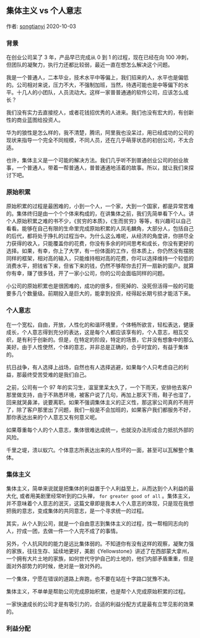 ## 集体主义 vs 个人意志

作者: [songtianyi](http://www.songtianyi.info) 2020-10-03

### 背景

  在创业公司呆了 3 年，产品早已完成从 0 到 1 的过程，现在已经在向 100 冲刺，但团队的凝聚力，执行力还都比较弱，最近一直在想怎么解决这个问题。

  我是一个普通人，二本毕业，技术水平中等偏上，我们招来的人，水平也是偏低的。公司相对来说，压力不大，不强制加班，当然，待遇可能也是中等偏下的水平。十几人的小团队，人员流动大。这样一家普普通通的软件公司，应该怎么成长？

  我们没有实力去直接挖人，或者花钱招优秀的人进来。我们也没有宏大的，有创新性的商业蓝图给投资人。

  华为的狼性是怎么样的，我不清楚，腾讯，阿里我也没呆过，用已经成功的公司的现状来指导一个完全不同规模，不同人员，还在几乎萌芽状态的初创公司，不太合适。

  也许，集体主义是一个可能的解决方法。我们几乎听不到普通创业公司的创业故事，一个普通人，带着一帮普通人，普普通通地活着的故事。所以，就让我们来探讨下吧。

### 原始积累

  原始积累的过程是最困难的，小到一个人，一个家，大到一个国家，都是异常苦难的。集体终归是由一个个个体来构成的，在讲集体之前，我们先简单看下个人。讲个人原始积累之难的书不少，《贫穷的本质》，《生而贫穷》等等，有兴趣可以自己看看。能够在自己有限的生命里完成原始积累的人凤毛麟角，大部分人，包括自己的后代，都将处于挣扎的过程当中。为什么这么难呢，从经济的角度讲，你拼尽全力获得的收入，只能覆盖你的花费，你没有多余的时间思考和成长，你没有更好的选择。如果，有幸，你上了大学，有一份体面的工作，但本质上，你仍然没有摆脱同样的框架，相对高的输入，只能维持相对高的花费，你可以选择维持一个较低的消费水平，把钱省下来，但省下来的钱，仍然不够帮你去打开一扇新的窗户。就算你有幸，赚了很多钱，开了一家小公司，你的公司会面临同样的问题。

  小公司的原始积累也是很困难的，成功的很多，但死掉的、没死但活得一般的可能要多几个数量级。前期投入是巨大的，能拿到投资，经得起长期亏损才能活下来。

### 个人意志

  在一个宽松，自由，开放，人性化的和谐环境里，个体畅所欲言，轻松表达，健康成长，个人意志得到充分的表达，这是每个人都应该享有的，个人意志，相互交织，是有利于创新的。但是，在特定的阶段，特定的场景，它并没有想象中的那么美好。由于人性使然，个体的意志，并非总是正确的，合乎时宜的，有益于集体的。

  抗日战争，有人选择上战场，自然也有人选择逃避，如果每个人只考虑自己的利益，那最终受苦受难的是我们自己。

  之前，公司有一个 97 年的实习生，温室里呆太久了，一个下雨天，安排他去客户那里做支持，由于不熟悉环境，被客户说了几句，再加上那天下雨，鞋子也湿了，回来就哭鼻涕，说要离职。如果不强调集体主义的正义性，那这家公司真的不用开了，除了客户那里出了问题，我们一般是不会加班的，如果客户我们都服务不好，那你表达出来的个人意志又有何意义呢。

  如果尊重每个人的个人意志，集体很难达成统一，也就没办法形成合力抵抗外部的风险。

  千里之堤，溃以蚁穴。个体意志所表达出来的人性坏的一面，甚至可以瓦解整个集体。

### 集体主义

  集体主义，简单来说就是把集体的利益置于个人利益至上，从而达到个人利益的最大化, 或者用美剧里经常听到的口头禅， `for greater good of all` 。集体主义，并不意味着个人意志的泯灭，这篇文章即是我本人个人意志的体现，只是现在我想把我的意志，变成集体的共同意志，是一个寻求统一的过程。

  其实，从个人到公司，就是一个自由意志到集体主义的过程，找一帮相同志向的人，拧成一团，去做一件一个人完不成了的事情。

  另外，个人抗风险的能力是远比集体弱的。不知道你有没有这样的观察，凝聚力强的家族，往往生存、延续地更好，美剧《Yellowstone》讲述了在西部蒙大拿州，一个拥有大片土地的家族，如何世代守护自己的土地的，他们内部矛盾重重，但是面对外部势力的时候，绝对是一致对外的。

  一个集体，宁愿在错误的道路上奔跑，也不要在站在十字路口犹豫不决。

集体主义，不单单是帮助公司完成原始积累，也是帮个人完成原始积累的过程。

一家快速成长的公司才是有吸引力的，合适的利益分配方式是最有立竿见影的效果的。

### 利益分配
